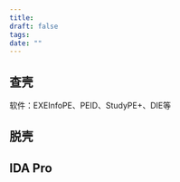 ```yaml
---
title: 
draft: false
tags: 
date: ""
---
```

## 查壳

软件：EXEInfoPE、PEID、StudyPE+、DIE等

## 脱壳


## IDA Pro
